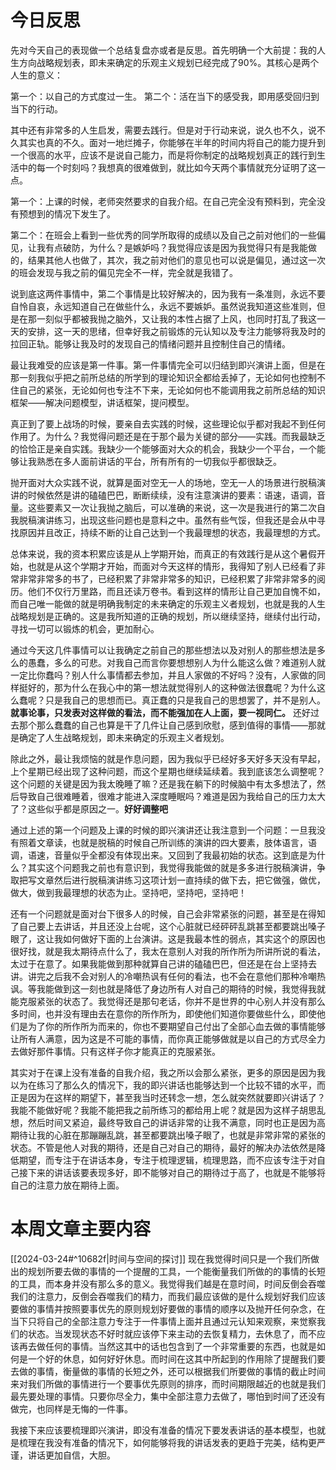 # 今日反思

先对今天自己的表现做一个总结复盘亦或者是反思。首先明确一个大前提：我的人生方向战略规划表，即未来确定的乐观主义规划已经完成了90%。其核心是两个人生的意义：

第一个：以自己的方式度过一生。
第二个：活在当下的感受我，即用感受回归到当下的行动。

其中还有非常多的人生启发，需要去践行。但是对于行动来说，说久也不久，说不久其实也真的不久。面对一地烂摊子，你能够在半年的时间内将自己的能力提升到一个很高的水平，应该不是说自己能力，而是将你制定的战略规划真正的践行到生活中的每一个时刻吗？我想真的很难做到，就比如今天两个事情就充分证明了这一点。

第一个：上课的时候，老师突然要求的自我介绍。在自己完全没有预料到，完全没有预想到的情况下发生了。

第二个：在班会上看到一些优秀的同学所取得的成绩以及自己之前对他们的一些偏见，让我有点破防，为什么？是嫉妒吗？我觉得应该是因为我觉得只有是我能做的，结果其他人也做了，其次，我之前对他们的意见也可以说是偏见，通过这一次的班会发现与我之前的偏见完全不一样，完全就是我错了。

说到底这两件事情中，第二个事情是比较好解决的，因为我有一条准则，永远不要自怜自哀，永远知道自己在做些什么，永远不要嫉妒。虽然说我知道这些准则，但是在那一刻似乎都被我抛之脑外，又让我的本性占据了上风，也同时打乱了我这一天的安排，这一天的思绪，但幸好我之前锻炼的元认知以及专注力能够将我及时的拉回正轨。能够让我及时的发现自己的情绪问题并且控制住自己的情绪。

最让我难受的应该是第一件事。第一件事情完全可以归结到即兴演讲上面，但是在那一刻我似乎把之前所总结的所学到的理论知识全都给丢掉了，无论如何也控制不住自己的紧张，无论如何也专注不下来，无论如何也不能调用我之前所总结的知识框架——解决问题模型，讲话框架，提问模型。

真正到了要上战场的时候，要亲自去实践的时候，这些理论似乎都对我起不到任何作用了。为什么？我觉得问题还是在于那个最为关键的部分——实践。而我最缺乏的恰恰正是亲自实践。我缺少一个能够面对大众的机会，我缺少一个平台，一个能够让我熟悉在多人面前讲话的平台，所有所有的一切我似乎都很缺乏。

抛开面对大众实践不说，就算是面对空无一人的场地，空无一人的场景进行脱稿演讲的时候依然是讲的磕磕巴巴，断断续续，没有注意演讲的要素：语速，语调，音量。这些要素又一次让我抛之脑后，可以准确的来说，这一次是我进行的第二次自我脱稿演讲练习，出现这些问题也是意料之中。虽然有些气馁，但我还是会从中寻找原因并且改正，持续不断的让自己达到一个我最理想的状态，我最理想的方式。

总体来说，我的资本积累应该是从上学期开始，而真正的有效践行是从这个暑假开始，也就是从这个学期才开始，而面对今天这样的情形，我得知了别人已经看了非常非常非常多的书了，已经积累了非常非常多的知识，已经积累了非常非常多的阅历。他们不仅行万里路，而且还读万卷书。看到这样的情形让自己更加自愧不如，而自己唯一能做的就是明确我制定的未来确定的乐观主义者规划，也就是我的人生战略规划是正确的。这是我所知道的正确的规划，所以继续坚持，继续付出行动，寻找一切可以锻炼的机会，更加耐心。

通过今天这几件事情可以让我确定之前自己的那些想法以及对别人的那些想法是多么的愚蠢，多么的可悲。对我自己而言你要想想别人为什么能这么做？难道别人就一定比你蠢吗？别人什么事情都去参加，并且人家做的不好吗？没有，人家做的同样挺好的，那为什么在我心中的第一想法就觉得别人的这种做法很蠢呢？为什么这么蠢呢？只是我自己的思想而已。真正蠢的只是我自己的思想罢了，并不是别人。**就事论事，只发表对这样做的看法，而不能强加在人上面，要一视同仁。** 还好过去那个那么蠢蠢的自己也算是干了几件让自己感到欣慰，感到值得的事情——那就是确定了人生战略规划，即未来确定的乐观主义者规划。

除此之外，最让我烦恼的就是作息问题，因为我似乎已经好多天好多天没有早起，上个星期已经出现了这种问题，而这个星期也继续延续着。我到底该怎么调整呢？这个问题的关键是因为我太晚睡了嘛？还是我在躺下的时候脑中有太多想法了，然后导致自己很难睡着，很难才能进入深度睡眠吗？难道是因为我给自己的压力太大了？这些似乎都是原因之一。**好好调整吧** 

通过上述的第一个问题及上课的时候的即兴演讲还让我注意到一个问题：一旦我没有照着文章读，也就是脱稿的时候自己所训练的演讲的四大要素，肢体语言，语调，语速，音量似乎全都没有体现出来。又回到了我最初始的状态。这到底是为什么？其实这个问题我之前也有意识到，我觉得我能做的就是多多进行脱稿演讲，争取把写文章然后进行脱稿演讲练习这项计划一直持续的做下去，把它做强，做优，做大，做到我最理想的状态为止。坚持吧，坚持吧，坚持吧！

还有一个问题就是面对台下很多人的时候，自己会非常紧张的问题，甚至是在得知了自己要上去讲话，并且还没上台呢，这个心脏就已经砰砰乱跳甚至都要跳出嗓子眼了，这让我如何做好下面的上台演讲。这是我最本性的弱点，其实这个的原因也很好找，就是我太期待点什么了，我太在意别人对我的所作所为所讲所说的看法，太过于在意了。如果我能做到那种就算自己讲的磕磕巴巴，但还是在台上坚持去讲。讲完之后我不会对别人的冷嘲热讽有任何的看法，也不会在意他们那种冷嘲热讽。等我能做到这一刻也就是降低了身边所有人对自己的期待的时候，我觉得我就能克服紧张的状态了。我觉得还是那句老话，你并不是世界的中心别人并没有那么多时间，也并没有理由去在意你的所作所为，即使他们知道你要做些什么，即使他们是为了你的所作所为而来的，你也不要期望自己付出了全部心血去做的事情能够让所有人满意，因为这是不可能的事情，而你真正能够做就是以自己的方式尽全力去做好那件事情。只有这样子你才能真正的克服紧张。

其实对于在课上没有准备的自我介绍，我之所以会那么紧张，更多的原因是因为我以为在练习了那么久的情况下，我的即兴讲话也能够达到一个比较不错的水平，而正是因为在这样的期望下，甚至我当时还转念一想，怎么就突然就要即兴讲话了？我能不能做好呢？我能不能把我之前所练习的都给用上呢？就是因为这样子胡思乱想，然后时间又紧迫，最终导致自己的讲话非常的让我不满意，同时也正是因为高期待让我的心脏在那蹦蹦乱跳，甚至都要跳出嗓子眼了，也就是非常非常的紧张的状态。不管是他人对我的期待，还是自己对自己的期待，最好的解决办法依然是降低期望，而专注于在讲话本身，专注于梳理逻辑，梳理思路，而不应该专注于对自己接下来的讲话该要表现多好，即不能够对自己的期待过于高了，也就是不能够将自己的注意力放在期待上面。


# 本周文章主要内容

[[2024-03-24#^10682f|时间与空间的探讨]] 
现在我觉得时间只是一个我们所做出的规划所要去做的事情的一个提醒的工具，一个能衡量我们所做的的事情的长短的工具，而本身并没有那么多的意义。我觉得我们越是在意时间，时间反倒会吞噬我们的注意力，反倒会吞噬我们的精力，而我们最应该做的是什么规划好我们应该要做的事情并按照要事优先的原则规划好要做的事情的顺序以及抛开任何杂念，在当下只将自己的全部注意力专注于一件事情上面并且通过元认知来观察，来觉察我们的状态。当发现状态不好时就应该停下来主动的去恢复精力，去休息了，而不应该再去做任何的事情。当然这其中的话也包含到了一个非常重要的东西，也就是如何是一个好的休息，如何好好休息。而时间在这其中所起到的作用除了提醒我们要去做的事情，衡量做的事情的长短之外，还可以根据我们所要做的事情的截止时间来对我们所做的事情进行一个要事优先原则的排序，而时间期限越近的也就是我们最先要处理的事情。只要你尽全力，集中全部注意力去做了，哪怕到时间了还没有做完，也同样是无悔的一件事。

我接下来应该要梳理即兴演讲，即没有准备的情况下要发表讲话的基本模型，也就是梳理在我没有准备的情况下，如何能够将我的讲话发表的更趋于完美，结构更严谨，讲话更加自信，大胆。